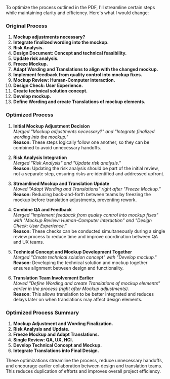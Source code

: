 To optimize the process outlined in the PDF, I'll streamline certain steps while maintaining clarity and efficiency. Here's what I would change:

### Original Process
1. **Mockup adjustments necessary?**
2. **Integrate finalized wording into the mockup.**
3. **Risk Analysis.**
4. **Design Document: Concept and technical feasibility.**
5. **Update risk analysis.**
6. **Freeze Mockup.**
7. **Adapt Wording and Translations to align with the changed mockup.**
8. **Implement feedback from quality control into mockup fixes.**
9. **Mockup Review: Human-Computer Interaction.**
10. **Design Check: User Experience.**
11. **Create technical solution concept.**
12. **Develop mockup.**
13. **Define Wording and create Translations of mockup elements.**

### Optimized Process
1. **Initial Mockup Adjustment Decision**  
   _Merged "Mockup adjustments necessary?" and "Integrate finalized wording into the mockup."_  
   **Reason:** These steps logically follow one another, so they can be combined to avoid unnecessary handoffs.

2. **Risk Analysis Integration**  
   _Merged "Risk Analysis" and "Update risk analysis."_  
   **Reason:** Updating the risk analysis should be part of the initial review, not a separate step, ensuring risks are identified and addressed upfront.

3. **Streamlined Mockup and Translation Update**  
   _Moved "Adapt Wording and Translations" right after "Freeze Mockup."_  
   **Reason:** Reducing back-and-forth between teams by freezing the mockup before translation adjustments, preventing rework.

4. **Combine QA and Feedback**  
   _Merged "Implement feedback from quality control into mockup fixes" with "Mockup Review: Human-Computer Interaction" and "Design Check: User Experience."_  
   **Reason:** These checks can be conducted simultaneously during a single review process to reduce time and improve coordination between QA and UX teams.

5. **Technical Concept and Mockup Development Together**  
   _Merged "Create technical solution concept" with "Develop mockup."_  
   **Reason:** Developing the technical solution and mockup together ensures alignment between design and functionality.

6. **Translation Team Involvement Earlier**  
   _Moved "Define Wording and create Translations of mockup elements" earlier in the process (right after Mockup adjustments)._  
   **Reason:** This allows translation to be better integrated and reduces delays later on when translations may affect design elements.

### Optimized Process Summary
1. **Mockup Adjustment and Wording Finalization.**
2. **Risk Analysis and Update.**
3. **Freeze Mockup and Adapt Translations.**
4. **Single Review: QA, UX, HCI.**
5. **Develop Technical Concept and Mockup.**
6. **Integrate Translations into Final Design.**

These optimizations streamline the process, reduce unnecessary handoffs, and encourage earlier collaboration between design and translation teams. This reduces duplication of efforts and improves overall project efficiency.